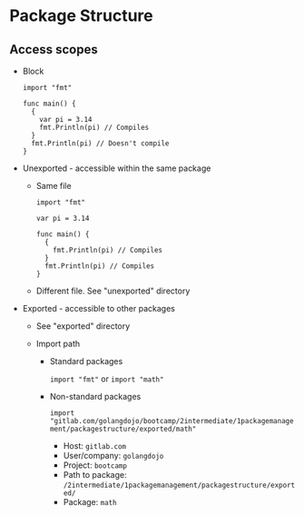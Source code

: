 # Package Structure

## Access scopes
- Block
  ```
  import "fmt"
  
  func main() {
    {
      var pi = 3.14
      fmt.Println(pi) // Compiles 
    }
    fmt.Println(pi) // Doesn't compile
  }
  ```

- Unexported - accessible within the same package

  - Same file
    ```
    import "fmt"
  
    var pi = 3.14
  
    func main() {
      {
        fmt.Println(pi) // Compiles 
      }
      fmt.Println(pi) // Compiles
    }
    ```
  - Different file. See "unexported" directory

- Exported - accessible to other packages

  - See "exported" directory

  - Import path
    - Standard packages
    
      `import "fmt"` or `import "math"`
    - Non-standard packages
    
      `import "gitlab.com/golangdojo/bootcamp/2intermediate/1packagemanagement/packagestructure/exported/math"`
      - Host: `gitlab.com`
      - User/company: `golangdojo`
      - Project: `bootcamp`
      - Path to package: `/2intermediate/1packagemanagement/packagestructure/exported/`
      - Package: `math`

